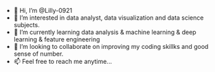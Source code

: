 - 👋 Hi, I’m @Lilly-0921
- 👀 I’m interested in data analyst, data visualization and data science subjects. 
- 🌱 I’m currently learning data analysis & machine learning & deep learning & feature engineering 
- 💞️ I’m looking to collaborate on improving my coding skillks and good sense of number. 
- 📫 Feel free to reach me anytime...

<!---
Lilly-0921/Lilly-0921 is a ✨ special ✨ repository because its `README.md` (this file) appears on your GitHub profile.
You can click the Preview link to take a look at your changes.
--->
